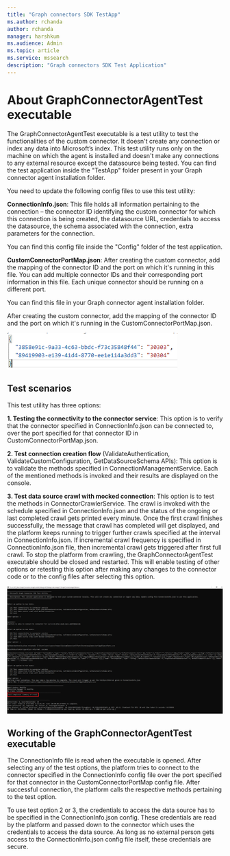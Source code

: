 ```yaml
---
title: "Graph connectors SDK TestApp"
ms.author: rchanda
author: rchanda
manager: harshkum
ms.audience: Admin
ms.topic: article
ms.service: mssearch
description: "Graph connectors SDK Test Application"
---
```


# About GraphConnectorAgentTest executable

The GraphConnectorAgentTest executable is a test utility to test the functionalities of the custom connector.
It doesn't create any connection or index any data into Microsoft’s index. This test utility runs only on the machine on which the agent is installed and doesn't make any connections to any external resource except the datasource being tested.
You can find the test application inside the "TestApp" folder present in your Graph connector agent installation folder.

You need to update the following config files to use this test utility:

**ConnectionInfo.json**: This file holds all information pertaining to the connection – the connector ID identifying the custom connector for which this connection is being created, the datasource URL, credentials to access the datasource, the schema associated with the connection, extra parameters for the connection.

You can find this config file inside the "Config" folder of the test application.

**CustomConnectorPortMap.json**: After creating the custom connector, add the mapping of the connector ID and the port on which it's running in this file. You can add multiple connector IDs and their corresponding port information in this file. Each unique connector should be running on a different port.

You can find this file in your Graph connector agent installation folder.

After creating the custom connector, add the mapping of the connector ID and the port on which it's running in the CustomConnectorPortMap.json.

![Port mapping graphics](media/connectors-sdk/port.png)

## Test scenarios

This test utility has three options:

**1. Testing the connectivity to the connector service**: This option is to verify that the connector specified in ConnectionInfo.json can be connected to, over the port specified for that connector ID in CustomConnectorPortMap.json.

**2. Test connection creation flow** (ValidateAuthentication, ValidateCustomConfiguration, GetDataSourceSchema APIs): This option is to validate the methods specified in ConnectionManagementService. Each of the mentioned methods is invoked and their results are displayed on the console.

**3. Test data source crawl with mocked connection**: This option is to test the methods in ConnectorCrawlerService. The crawl is invoked with the schedule specified in ConnectionInfo.json and the status of the ongoing or last completed crawl gets printed every minute. Once the first crawl finishes successfully, the message that crawl has completed will get displayed, and the platform keeps running to trigger further crawls specified at the interval in ConnectionInfo.json. If incremental crawl frequency is specified in ConnectionInfo.json file, then incremental crawl gets triggered after first full crawl. To stop the platform from crawling, the GraphConnectorAgentTest executable should be closed and restarted. This will enable testing of other options or retesting this option after making any changes to the connector code or to the config files after selecting this option.

![Crawl testing](media/connectors-sdk/testcomplete.png)

## Working of the GraphConnectorAgentTest executable

The ConnectionInfo file is read when the executable is opened. After selecting any of the test options, the platform tries to connect to the connector specified in the ConnectionInfo config file over the port specified for that connector in the CustomConnectorPortMap config file. After successful connection, the platform calls the respective methods pertaining to the test option.

To use test option 2 or 3, the credentials to access the data source has to be specified in the ConnectionInfo.json config. These credentials are read by the platform and passed down to the connector which uses the credentials to access the data source. As long as no external person gets access to the ConnectionInfo.json config file itself, these credentials are secure.
